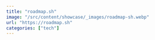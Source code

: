 ```yaml
---
title: "roadmap.sh"
image: "/src/content/showcase/_images/roadmap-sh.webp"
url: "https://roadmap.sh"
categories: ["tech"]
---
```


